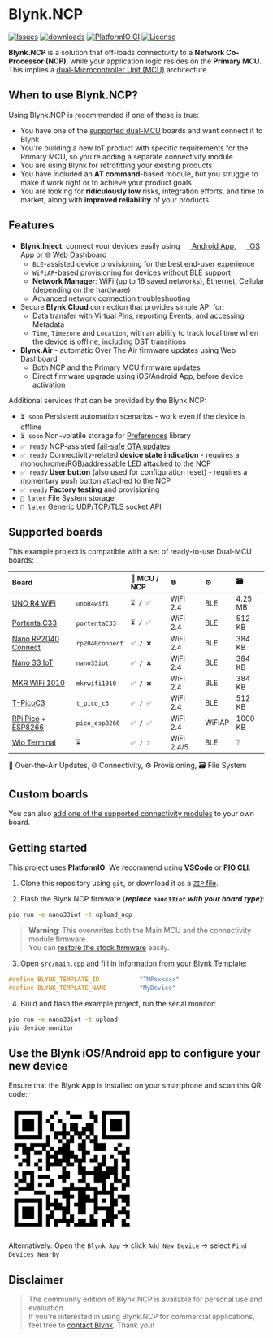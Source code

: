 
# Blynk.NCP

[![Issues](https://img.shields.io/github/issues/blynkkk/BlynkNcpExample.svg)](https://github.com/blynkkk/BlynkNcpExample/issues)
[![downloads](https://img.shields.io/github/downloads/blynkkk/BlynkNcpDriver/total)](https://github.com/blynkkk/BlynkNcpDriver/releases/latest)
[![PlatformIO CI](https://img.shields.io/github/actions/workflow/status/blynkkk/BlynkNcpExample/build.yml)](https://github.com/blynkkk/BlynkNcpExample/actions/workflows/build.yml)
[![License](https://img.shields.io/github/license/blynkkk/BlynkNcpExample?color=blue)](LICENSE)

**Blynk.NCP** is a solution that off-loads connectivity to a **Network Co-Processor (NCP)**, while your application logic resides on the **Primary MCU**. This implies a [dual-Microcontroller Unit (MCU)](https://docs.google.com/presentation/d/1aP2sQWB0J9EWj8Y1h5qeyfm2aFwaNSUKnCE-k7zxVnk/present) architecture.

## When to use Blynk.NCP?

Using Blynk.NCP is recommended if one of these is true:

- You have one of the [supported dual-MCU](#supported-boards) boards and want connect it to Blynk
- You're building a new IoT product with specific requirements for the Primary MCU, so you're adding a separate connectivity module
- You are using Blynk for retrofitting your existing products
- You have included an **AT command**-based module, but you struggle to make it work right or to achieve your product goals
- You are looking for **ridiculously low** risks, integration efforts, and time to market, along with **improved reliability** of your products

## Features

- **Blynk.Inject**: connect your devices easily using [<img src="https://cdn.rawgit.com/simple-icons/simple-icons/develop/icons/googleplay.svg" width="16" height="16" /> Android App](https://play.google.com/store/apps/details?id=cloud.blynk),
[<img src="https://cdn.rawgit.com/simple-icons/simple-icons/develop/icons/apple.svg" width="16" height="16" /> iOS App](https://apps.apple.com/us/app/blynk-iot/id1559317868) or [🌐 Web Dashboard](https://blynk.cloud)
  - `BLE`-assisted device provisioning for the best end-user experience
  - `WiFiAP`-based provisioning for devices without BLE support
  - **Network Manager**: WiFi (up to 16 saved networks), Ethernet, Cellular (depending on the hardware)
  - Advanced network connection troubleshooting
- Secure **Blynk.Cloud** connection that provides simple API for:
  - Data transfer with Virtual Pins, reporting Events, and accessing Metadata
  - `Time`, `Timezone` and `Location`, with an ability to track local time when the device is offline, including DST transitions
- **Blynk.Air** - automatic Over The Air firmware updates using Web Dashboard
  - Both NCP and the Primary MCU firmware updates
  - Direct firmware upgrade using iOS/Android App, before device activation

Additional services that can be provided by the Blynk.NCP:

- `⏳ soon` Persistent automation scenarios - work even if the device is offline
- `⏳ soon` Non-volatile storage for [Preferences](https://github.com/vshymanskyy/Preferences) library
- `✅ ready` NCP-assisted [fail-safe OTA updates](https://github.com/blynkkk/BlynkNcpDriver/blob/main/docs/Firmware%20Upgrade.md#ncp-assisted-fail-safe-ota-updates)
- `✅ ready` Connectivity-related **device state indication** - requires a monochrome/RGB/addressable LED attached to the NCP
- `✅ ready` **User button** (also used for configuration reset) - requires a momentary push button attached to the NCP
- `✅ ready` **Factory testing** and provisioning
- `🤔 later` File System storage
- `🤔 later` Generic UDP/TCP/TLS socket API

## Supported boards

This example project is compatible with a set of ready-to-use Dual-MCU boards:

Board                            |                 | 🔄 MCU / NCP   | 🌐            | ⚙️      | 🗃️
:--                              | ---             | :---           | :---         | :---    | :---
[UNO R4 WiFi][1]                 | `unoR4wifi`     | `⏳ / ✅`      | WiFi 2.4     | BLE     | 4.25 MB
[Portenta C33][2]                | `portentaC33`   | `⏳ / ✅`      | WiFi 2.4     | BLE     | 512 KB
[Nano RP2040 Connect][3]         | `rp2040connect` | `✅ / ❌`      | WiFi 2.4     | BLE     | 384 KB
[Nano 33 IoT][4]                 | `nano33iot`     | `✅ / ❌`      | WiFi 2.4     | BLE     | 384 KB
[MKR WiFi 1010][5]               | `mkrwifi1010`   | `✅ / ❌`      | WiFi 2.4     | BLE     | 384 KB
[T-PicoC3][6]                    | `t_pico_c3`     | `✅ / ✅`      | WiFi 2.4     | BLE     | 512 KB
[RPi Pico][7] + [ESP8266][8]     | `pico_esp8266`  | `✅ / ✅`      | WiFi 2.4     | WiFiAP  | 1000 KB
[Wio Terminal][9]                | `⏳`            | `✅ / ❔`      | WiFi 2.4/5   | BLE     | ❔

🔄 Over-the-Air Updates, 🌐 Connectivity, ⚙️ Provisioning, 🗃️ File System

## Custom boards

You can also [add one of the supported connectivity modules](docs/BuildYourOwn.md) to your own board.

## Getting started

This project uses **PlatformIO**. We recommend using [**VSCode**][pio_vscode] or [**PIO CLI**][pio_cli].

1. Clone this repository using `git`, or download it as a [`ZIP` file](https://github.com/blynkkk/BlynkNcpExample/archive/refs/heads/main.zip).

2. Flash the Blynk.NCP firmware (***replace `nano33iot` with your board type***):

```sh
pio run -e nano33iot -t upload_ncp
```

> __Warning__: This overwrites both the Main MCU and the connectivity module firmware.  
> You can [restore the stock firmware][restore] easily.

3. Open `src/main.cpp` and fill in [information from your Blynk Template](https://bit.ly/BlynkInject):

```cpp
#define BLYNK_TEMPLATE_ID           "TMPxxxxxx"
#define BLYNK_TEMPLATE_NAME         "MyDevice"
```

4. Build and flash the example project, run the serial monitor:

```sh
pio run -e nano33iot -t upload
pio device monitor
```

## Use the Blynk iOS/Android app to configure your new device

Ensure that the Blynk App is installed on your smartphone and scan this QR code:

<img alt="Add New Device QR" src="./docs/Images/AddNewDeviceQR.png" width="250" />

Alternatively: Open the `Blynk App` -> click `Add New Device` -> select `Find Devices Nearby`

## Disclaimer

> The community edition of Blynk.NCP is available for personal use and evaluation.  
> If you're interested in using Blynk.NCP for commercial applications, feel free to [contact Blynk][blynk_sales]. Thank you!


[blynk_sales]: https://blynk.io/en/contact-us-business
[pio_vscode]: https://docs.platformio.org/en/stable/integration/ide/vscode.html#ide-vscode
[pio_cli]: https://docs.platformio.org/en/stable/core/index.html
[restore]: ./docs/RestoreFirmware.md
[arduino_ide]: https://github.com/blynkkk/blynk-library/blob/master/examples/Blynk.Edgent/Edgent_NCP/Edgent_NCP.ino

[1]: https://store-usa.arduino.cc/products/uno-r4-wifi
[2]: https://store-usa.arduino.cc/products/portenta-c33
[3]: https://store-usa.arduino.cc/products/arduino-nano-rp2040-connect
[4]: https://store-usa.arduino.cc/products/arduino-nano-33-iot
[5]: https://store-usa.arduino.cc/products/arduino-mkr-wifi-1010
[6]: https://www.lilygo.cc/products/lilygo%C2%AE-t-picoc3-esp32-c3-rp2040-1-14-inch-lcd-st7789v
[7]: https://www.raspberrypi.com/products/raspberry-pi-pico
[8]: https://www.waveshare.com/pico-esp8266.htm
[9]: https://www.seeedstudio.com/Wio-Terminal-p-4509.html

